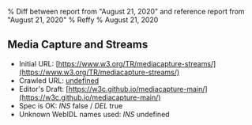 % Diff between report from "August 21, 2020" and reference report from "August 21, 2020"
% Reffy
% August 21, 2020

## Media Capture and Streams

- Initial URL: [https://www.w3.org/TR/mediacapture-streams/](https://www.w3.org/TR/mediacapture-streams/)
- Crawled URL: [undefined](undefined)
- Editor's Draft: [https://w3c.github.io/mediacapture-main/](https://w3c.github.io/mediacapture-main/)
- Spec is OK: *INS* false / *DEL* true
- Unknown WebIDL names used: *INS* undefined



